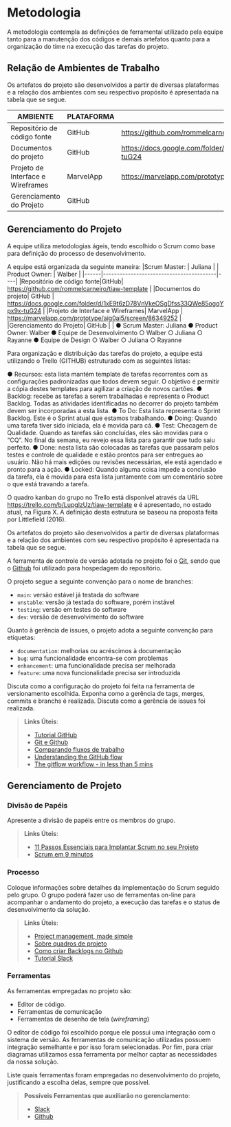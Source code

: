 
# Metodologia

A metodologia contempla as definições de ferramental utilizado pela equipe tanto para a manutenção dos códigos e demais artefatos quanto para a organização do time na execução das tarefas do projeto.


## Relação de Ambientes de Trabalho

Os artefatos do projeto são desenvolvidos a partir de diversas plataformas e a relação dos ambientes com seu respectivo propósito é apresentada na tabela que se segue. 

|AMBIENTE | PLATAFORMA  | LINK DE ACESSO |
|------|-----------------------------------------|----|
|Repositório de código fonte|GitHub| https://github.com/rommelcarneiro/tiaw-template | 
|Documentos do projeto| GitHub  | https://docs.google.com/folder/d/1xE9t6zD78VnVkeOSgDfss33QWe85ogqYpx9x-tuG24  |
|Projeto de Interface e  Wireframes| MarvelApp | https://marvelapp.com/prototype/aig0ai5/screen/86349252 | 
|Gerenciamento do Projeto| GitHub  | |


## Gerenciamento do Projeto 

A equipe utiliza metodologias ágeis, tendo escolhido o Scrum como base para definição do processo de desenvolvimento.

A equipe está organizada da seguinte maneira:
|Scrum Master:  | Juliana |
|	Product Owner:  | Walber |
|------|-----------------------------------------|----|
|Repositório de código fonte|GitHub| https://github.com/rommelcarneiro/tiaw-template | 
|Documentos do projeto| GitHub  | https://docs.google.com/folder/d/1xE9t6zD78VnVkeOSgDfss33QWe85ogqYpx9x-tuG24  |
|Projeto de Interface e  Wireframes| MarvelApp | https://marvelapp.com/prototype/aig0ai5/screen/86349252 | 
|Gerenciamento do Projeto| GitHub  | |
  ●	Scrum Master: Juliana
  ●	Product Owner: Walber
  ●	Equipe de Desenvolvimento
      ○	Walber
      ○	Juliana
      ○	Rayanne
●	Equipe de Design
     ○	Walber
     ○	Juliana
     ○	Rayanne


Para organização e distribuição das tarefas do projeto, a equipe está utilizando o Trello (GITHUB) estruturado com as seguintes listas: 

●	Recursos: esta lista mantém template de tarefas recorrentes com as configurações padronizadas que todos devem seguir. O objetivo é permitir a cópia destes templates para agilizar a criação de novos cartões.
●	Backlog: recebe as tarefas a serem trabalhadas e representa o Product Backlog. Todas as atividades identificadas no decorrer do projeto também devem ser incorporadas a esta lista.
●	To Do: Esta lista representa o Sprint Backlog. Este é o Sprint atual que estamos trabalhando.
●	Doing: Quando uma tarefa tiver sido iniciada, ela é movida para cá.
●	Test: Checagem de Qualidade. Quando as tarefas são concluídas, eles são movidas para o “CQ”. No final da semana, eu revejo essa lista para garantir que tudo saiu perfeito.
●	Done: nesta lista são colocadas as tarefas que passaram pelos testes e controle de qualidade e estão prontos para ser entregues ao usuário. Não há mais edições ou revisões necessárias, ele está agendado e pronto para a ação.
●	Locked: Quando alguma coisa impede a conclusão da tarefa, ela é movida para esta lista juntamente com um comentário sobre o que está travando a tarefa.

O quadro kanban do grupo no Trello está disponível através da URL https://trello.com/b/LupglzUz/tiaw-template e é apresentado, no estado atual, na Figura X. A definição desta estrutura se baseou na proposta feita por Littlefield (2016).

Os artefatos do projeto são desenvolvidos a partir de diversas plataformas e a relação dos ambientes com seu respectivo propósito é apresentada na tabela que se segue. 

A ferramenta de controle de versão adotada no projeto foi o
[Git](https://git-scm.com/), sendo que o [Github](https://github.com)
foi utilizado para hospedagem do repositório.

O projeto segue a seguinte convenção para o nome de branches:

- `main`: versão estável já testada do software
- `unstable`: versão já testada do software, porém instável
- `testing`: versão em testes do software
- `dev`: versão de desenvolvimento do software

Quanto à gerência de issues, o projeto adota a seguinte convenção para
etiquetas:

- `documentation`: melhorias ou acréscimos à documentação
- `bug`: uma funcionalidade encontra-se com problemas
- `enhancement`: uma funcionalidade precisa ser melhorada
- `feature`: uma nova funcionalidade precisa ser introduzida

Discuta como a configuração do projeto foi feita na ferramenta de versionamento escolhida. Exponha como a gerência de tags, merges, commits e branchs é realizada. Discuta como a gerência de issues foi realizada.

> **Links Úteis**:
> - [Tutorial GitHub](https://guides.github.com/activities/hello-world/)
> - [Git e Github](https://www.youtube.com/playlist?list=PLHz_AreHm4dm7ZULPAmadvNhH6vk9oNZA)
>  - [Comparando fluxos de trabalho](https://www.atlassian.com/br/git/tutorials/comparing-workflows)
> - [Understanding the GitHub flow](https://guides.github.com/introduction/flow/)
> - [The gitflow workflow - in less than 5 mins](https://www.youtube.com/watch?v=1SXpE08hvGs)

## Gerenciamento de Projeto

### Divisão de Papéis

Apresente a divisão de papéis entre os membros do grupo.

> **Links Úteis**:
> - [11 Passos Essenciais para Implantar Scrum no seu 
> Projeto](https://mindmaster.com.br/scrum-11-passos/)
> - [Scrum em 9 minutos](https://www.youtube.com/watch?v=XfvQWnRgxG0)

### Processo

Coloque  informações sobre detalhes da implementação do Scrum seguido pelo grupo. O grupo poderá fazer uso de ferramentas on-line para acompanhar o andamento do projeto, a execução das tarefas e o status de desenvolvimento da solução.
 
> **Links Úteis**:
> - [Project management, made simple](https://github.com/features/project-management/)
> - [Sobre quadros de projeto](https://docs.github.com/pt/github/managing-your-work-on-github/about-project-boards)
> - [Como criar Backlogs no Github](https://www.youtube.com/watch?v=RXEy6CFu9Hk)
> - [Tutorial Slack](https://slack.com/intl/en-br/)

### Ferramentas

As ferramentas empregadas no projeto são:

- Editor de código.
- Ferramentas de comunicação
- Ferramentas de desenho de tela (_wireframing_)

O editor de código foi escolhido porque ele possui uma integração com o
sistema de versão. As ferramentas de comunicação utilizadas possuem
integração semelhante e por isso foram selecionadas. Por fim, para criar
diagramas utilizamos essa ferramenta por melhor captar as
necessidades da nossa solução.

Liste quais ferramentas foram empregadas no desenvolvimento do projeto, justificando a escolha delas, sempre que possível.
 
> **Possíveis Ferramentas que auxiliarão no gerenciamento**: 
> - [Slack](https://slack.com/)
> - [Github](https://github.com/)

